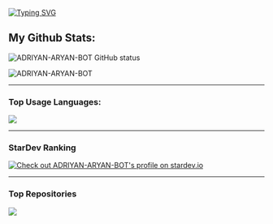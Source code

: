 
<!--
**ARYAN-BOT/ADRIYAN-ARYAN-BOT** is a ✨ _special_ ✨ repository because its `README.md` (this file) appears on your GitHub profile.

Here are some ideas to get you started:

- 🔭 I’m currently working on ...
- 🌱 I’m currently learning ...
- 👯 I’m looking to collaborate on ...
- 🤔 I’m looking for help with ...
- 💬 Ask me about ...
- 📫 How to reach me: ...
- 😄 Pronouns: ...
- ⚡ Fun fact: ...
-->

[![Typing SVG](https://readme-typing-svg.herokuapp.com?font=Neuton&size=25&color=30FF40&background=000000&center=true&vCenter=true&width=360&height=60&lines=Hello+World%2C+I'm+ARYAN+Here+🤙;𝙸𝚃'𝚜+𝙽𝙾𝚃+𝙰+𝙹𝚄𝚂𝚃+𝙽𝙰𝙼𝙴+𝙱𝚁𝙾+🥱;𝙸𝚃'𝚜+𝙰+𝙱𝚁𝙰𝙽𝙳+🔥;Respect+ARYAN+BOT+🥀;Thanks+My+All+Friend+🤙+🥰)](https://git.io/typing-svg)


## My Github Stats:

<p>
  <img align="center" src="https://github-readme-stats.vercel.app/api?username=ADRIYAN-ARYAN-BOT&show_icons=true&include_all_commits=true&theme=radical&hide_border=false" alt="ADRIYAN-ARYAN-BOT GitHub status" />
</p>
<p>
  <img align="center" src="https://github-readme-streak-stats.herokuapp.com/?user=ADRIYAN-ARYAN-BOT&theme=algolia" alt="ADRIYAN-ARYAN-BOT" />
</p>

---

### Top Usage Languages:

<img align="center" src="https://github-readme-stats.vercel.app/api/top-langs/?username=ADRIYAN-ARYAN-BOT&layout=compact&theme=algolia&hide_border=true&&langs_count=10" />

---

### StarDev Ranking

<a href="https://stardev.io/developers/ADRIYAN-ARYAN-BOT"><img alt="Check out ADRIYAN-ARYAN-BOT&apos;s profile on stardev.io" src="https://stardev.io/developers/ADRIYAN-ARYAN-BOT/badge/languages/global.svg" /></a>

---

### Top Repositories


<a href="https://github.com/ADRIYAN-ARYAN-BOT/ARYAN-BOT">
  <img align="center" src="https://github-readme-stats.vercel.app/api/pin/?username=ADRIYAN-ARYAN-BOT&repo=ARYAN-BOT&theme=algolia" />
</a>
